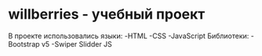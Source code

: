 # willberries - учебный проект 
В проекте использовались языки:
-HTML
-CSS
-JavaScript
Библиотеки: 
-Bootstrap v5
-Swiper Slidder JS
